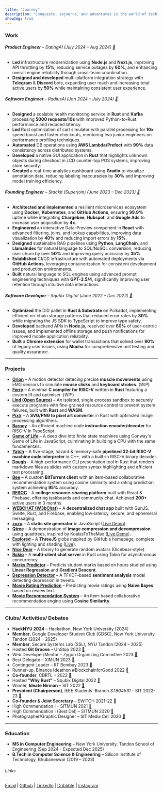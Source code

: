 ```yaml
---
title: "Journey"
description: "Conquests, sojourns, and adventures in the world of tech."
showImg: true
---
```


### Work

###### **Product Engineer** – DatingAI (July 2024 – Aug 2024) [🔗](https://datingai.pro)
- **Led** infrastructure modernization using **Node.js** and **Next.js**, improving API throttling by **15%**, reducing service outages by **60%**, and enhancing overall engine reliability through cross-team coordination.
- **Designed and developed** multi-platform integration strategy with **Telegram** & **Discord** bots, expanding user reach and increasing total active users by **50%** while maintaining consistent user experience.

###### **Software Engineer** – RadiusAI (Jan 2024 – July 2024) [🔗](https://radius.ai)
- **Designed** a scalable health monitoring service in **Rust** and **Kafka** processing **5000 requests/10s** with improved Python-to-Rust performance and reduced latency.
- **Led** Rust optimization of cart simulator with parallel processing for **10x** speed boost and faster checkouts, mentoring two junior engineers on performance profiling techniques.
- **Automated** DB operations using **AWS Lambda/Prefect** with **99%** data consistency across distributed systems.
- **Developed** a native GUI application in **Rust** that highlights unknown objects during checkout in LCD counter-top POS systems, improving store security.
- **Created** a real-time analytics dashboard using **Gradio** to visualize annotation data, reducing labeling inaccuracies by **30%** and improving model training efficiency.

###### **Founding Engineer** – StackIt (Superjoin) (June 2023 – Dec 2023) [🔗](https://nowstackit.com)

- **Architected and implemented** a resilient microservices ecosystem using **Docker**, **Kubernetes**, and **GitHub Actions**, ensuring **99.9%** uptime while integrating **Chargebee**, **Hubspot**, and **Google Ads** to increase user acquisition by **4x**.
- **Engineered** an interactive Data-Preview component in **React** with advanced filtering, joins, and lookup capabilities, improving data visualization by **40%** and reducing import errors by **15%**.
- **Designed** sustainable RAG pipelines using **Python**, **LangChain**, and **LlamaIndex** for natural language to SQL/NoSQL conversion, reducing user churn by over **50%** and improving query accuracy by **35%**.
- **Established** CI/CD infrastructure with automated deployments via **GitHub Actions**, leveraging containerization for consistent development and production environments.
- **Built** natural language to SQL engines using advanced prompt engineering techniques with **GPT-3.5/4**, significantly improving user retention through intuitive data interactions.

###### **Software Developer** – Squbix Digital (June 2022 – Dec 2022) [🔗](https://drive.google.com/file/d/1Pr6ttzQEk0Bj83pxCafFloiKx7KYOLJX/view?usp=sharing)
- **Optimized** the DID pallet in **Rust & Substrate** on Polkadot, implementing efficient on-chain storage patterns that reduced error rates by **30%** while migrating the JS SDK to TypeScript to improve type safety.
- **Developed** backend APIs in **Node.js**, resolved over **60%** of user-centric issues, and implemented offline storage and push notifications for improved mobile application reliability.
- **Built** a **Chrome extension** for wallet transactions that solved over **90%** of legacy user issues, using **Mocha** for comprehensive unit testing and quality assurance.

---

### Projects
- **[Orion](https://github.com/anubhavp-dev/orion)** – A motion detector detecing precise **muscle movements** using EMG sensors to simulate **mouse clicks** and **keyboard strokes**. (*WIP*)
- **[Ferry](https://github.com/anubhavp-dev/ferry)** – A minimal **C compiler for RISC-V** written in **Rust** featuring a custom IR and optimiser. (*WIP*)
- **[Lind (Open Source)](https://github.com/Lind-Project/)** – An isolated, single-process sandbox to securely execute programs with fine-grained resource control to prevent system failures, built with **Rust** and **WASM**.
- **[Pixlr](https://github.com/anubhavp-dev/pixlr)** – A **SVG/PNG to pixel art converter** in Rust with optimized image processing algorithms.
- **[Barney](https://github.com/anubhavp-dev/barney)** – An efficient machine code **instruction encoder/decoder** for RISC-V in TypeScript.
- **[Game of Life](https://anubhavp.dev/blog/gameoflife.html)** – A deep dive into finite state machines using Conway's Game of Life in JavaScript, culminating in building a CPU with the same fundamentals.
- **[Yatch](https://github.com/anubhavp-dev/yatch)** – A five-stage, hazard & memory-safe **pipelined 32-bit RISC-V machine code interpreter** in C++, with a built-in RISC-V binary decoder.
- **[Dough](https://github.com/anubhavp-dev/dough)** – A high-performance CLI presentation tool in Rust that renders markdown files as slides with custom syntax highlighting and efficient text processing.
- **[Bee](https://github.com/anubhavp-dev/b)** – A custom **BitTorrent client** with an item-based collaborative recommendation system using cosine similarity and a rating prediction system achieving **95%** accuracy.
- **[RESOC](https://github.com/anubhavp-dev/resoc)** – A **college resource-sharing platform** built with React & Firebase, offering taskboards and community chat. Achieved **200+** active users in 3 months.
- **[WEBCHAT (W3bChat)](https://github.com/anubhavp-dev/w3bchat-dapp)** – A **decentralized chat app** built with GunJS, Svelte, Rust, and Firebase, enabling low-latency, secure, and ephemeral messaging.
- **[zuzu](https://github.com/anubhavp-dev/zuzu/)** – A **static site generator** in JavaScript ([Live Demo](https://anubhavp.dev/zuzu/)).
- **[Qtree](https://github.com/anubhavp-dev/qd-compression)** – A demonstration of **image compression and decompression** using quadtrees, inspired by KoalasToTheMax ([Live Demo](https://anubhavp.dev/blog/qtree/)).
- **[Explored](https://github.com/anubhavp-dev/explored)** – A **ThreeJS** globe inspired by GitHub's homepage, complete with lighting and shading ([Live](https://anubhavp.dev/explored/)).
- **[Nice Dear](https://github.com/anubhavp-dev/nicedear)** – A library to generate random avatars (Dicebear-style).
- **[Rokio](https://github.com/anubhavp-dev/rust-tokio-chat-server)** – A **multi-client chat server** in Rust using Tokio for asynchronous concurrency.
- **[Marks Predictor](https://github.com/anubhavp-dev/Marks-predictor)** – Predicts student marks based on hours studied using **Linear Regression** and **Gradient Descent**.
- **[Depression Detector](https://github.com/anubhavp-dev/Detecting-Depression-in-Tweets)** – A TF/IDF-based **sentiment analysis** model detecting depression in tweets.
- **[Movie Rating Prediction](https://github.com/anubhavp-dev/Movie-rating-prediction)** – Predicting movie ratings using **Naive Bayes** based on review text.
- **[Movie Recommendation System](https://github.com/anubhavp-dev/Movie-recommendation)** – An item-based collaborative recommendation engine using **Cosine Similarity**.

---

### Clubs/ Activities/ Debates

- **HackNYU 2024** – Hackathon, New York University (2024)
- **Member**, Google Developer Student Club (GDSC), New York University Tandon (2024 – 2025)
- **Member**, Secure Systems Lab (SSL), NYU Tandon (2024 – 2025)
- Hosted **Git Groove** – UnStop 2023 [🔗](https://www.linkedin.com/posts/anubhabpatnaik0530_git-groove-getting-into-the-rhythm-of-version-activity-7050527332519862272-jniz?utm_source=share&utm_medium=member_desktop)
- Web Developer/Mentor – Zygon Organizing Committee 2023 [🔗](https://drive.google.com/file/d/1Xqf9fN3ABCQli4tqEc39RKe3iXkqf-sx/view?usp=share_link)
- Best Delegate – XIMUN 2023 [🔗](https://drive.google.com/file/d/1vTZl3K2kRTJgDgFr3lN5mxSaz7pnwvc2/view?usp=sharing)
- Contingent Leader – IIT Bombay 2023 [🔗](https://drive.google.com/file/d/1NMJChzaUcKUKqYJJW3EEGX2WogZyVPJh/view?usp=sharing)
- Runner-up, Binance Ideathon #BlockchainforGood 2022 [🔗](https://drive.google.com/file/d/1IcDC_7L4bw-PPsLsNhH9cS2ezDynDAMB/view?usp=share_🔗)
- **Co-founder**, CBRTL – 2022 [🔗](https://cbrtl.github.io)
- Hosted **"Why Rust"** – Squbix Digital 2022 [🔗](https://www.linkedin.com/posts/anubhabpatnaik0530_i-hosted-a-tech-talk-last-week-and-it-went-activity-6987708219385122816-aq9z?utm_source=share&utm_medium=member_desktop)
- Winner, **Ideate Nirman** – SIT 2022 [🔗](https://drive.google.com/file/d/1i--TyXYDPxMN5IbokTzFoTGE4K-rnpXM/view?usp=share_link)
- **President (Chairperson)**, IEEE Students' Branch *STB04531* – SIT 2022-23 [🔗](https://drive.google.com/file/d/1sbO7gOwsointY-x7aWPB8DfyrTFsCugl/view?usp=sharing)
- **Co-founder & Joint Secretary** – SWITCH 2021-22 [🔗](https://drive.google.com/file/d/1Zub7ui2WCRYgN7tM0G8p-dbeFLirGR-d/view?usp=sharing)
- High Commendation I – SITMUN 2021 [🔗](https://drive.google.com/file/d/1RI8fXtCTYrlYlX-dnGvfQQ76CHx0AEaq/view?usp=sharing)
- High Commendation I (Best Del) – SITMUN 2020 [🔗](https://drive.google.com/file/d/1nbwySBjw8uUQH9bWY_vR0SeXt8x4B54M/view?usp=sharing)
- Photographer/Graphic Designer – SIT Media Cell 2020 [🔗](https://drive.google.com/file/d/1z91iZPJxbJAIusamhn9BtrjMRN7pVH7k/view?usp=drivesdk)

---

### Education

- **MS in Computer Engineering** – New York University, Tandon School of Engineering (Sep 2024 – Expected Dec 2025)
- **B.Tech in Computer Science & Engineering** – Silicon Institute of Technology, Bhubaneswar (2019 – 2023)

###### Links


[Email](mailto:anubhabr50@gmail.com) |
[Github](https://github.com/anubhavp-dev) |
[LinkedIn](https://www.linkedin.com/in/anubhabpatnaik/) |
[Dribbble](https://dribbble.com/anubhabpatnaik) |
[Instagram](https://www.instagram.com/anubhavclicks/)
